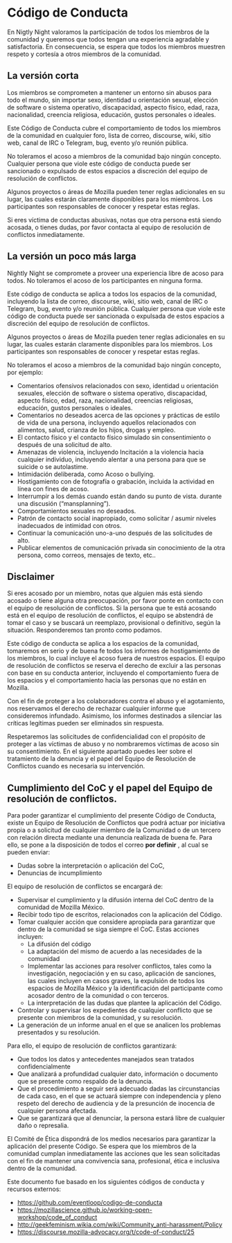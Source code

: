 # Código de Conducta

En Nigtly Night valoramos la participación de todos los miembros de la comunidad y queremos que todos tengan una experiencia agradable y satisfactoria. En consecuencia, se espera que todos los miembros muestren respeto y cortesía a otros miembros de la comunidad.

## La versión corta

Los miembros se comprometen a mantener un entorno sin abusos para todo el mundo, sin importar sexo, identidad u orientación sexual, elección de software o sistema operativo, discapacidad, aspecto físico, edad, raza, nacionalidad, creencia religiosa, educación, gustos personales o ideales. 

Este Código de Conducta cubre el comportamiento de todos los miembros de la comunidad en cualquier foro, lista de correo, discourse, wiki, sitio web, canal de IRC o Telegram, bug, evento y/o reunión pública. 

No toleramos el acoso a miembros de la comunidad bajo ningún concepto. Cualquier persona que viole este código de conducta puede ser sancionado o expulsado de estos espacios a discreción del equipo de resolución de conflictos.

Algunos proyectos o áreas de Mozilla pueden tener reglas adicionales en su lugar, las cuales estarán claramente disponibles para los miembros. Los participantes son responsables de conocer y respetar estas reglas.

Si eres víctima de conductas abusivas,  notas que otra persona está siendo acosada, o tienes dudas, por favor contacta al equipo de resolución de conflictos inmediatamente.

## La versión un poco más larga

Nightly Night se compromete  a proveer una experiencia libre de acoso para todos. No toleramos el acoso de los participantes en ninguna forma.

Este código de conducta se aplica a todos los espacios de la comunidad, incluyendo la lista de correo, discourse, wiki, sitio web, canal de IRC o Telegram, bug, evento y/o reunión pública. Cualquier persona que viole este código de conducta puede ser sancionada o expulsada de estos espacios a discreción del equipo de resolución de conflictos.

Algunos proyectos o áreas de Mozilla pueden tener reglas adicionales en su lugar, las cuales estarán claramente disponibles para los miembros. Los participantes son responsables de conocer y respetar estas reglas.

No toleramos el acoso a miembros de la comunidad bajo ningún concepto, por ejemplo:

* Comentarios ofensivos relacionados con sexo, identidad u orientación sexuales, elección de software o sistema operativo, discapacidad, aspecto físico, edad, raza, nacionalidad, creencias religiosas, educación, gustos personales o ideales. 
* Comentarios no deseados acerca de las opciones y prácticas de estilo de vida de una persona, incluyendo aquellos relacionados con alimentos, salud, crianza de los hijos, drogas y empleo.
* El contacto físico y el contacto físico simulado sin consentimiento o después de una solicitud de alto.
* Amenazas de violencia, incluyendo Incitación a la violencia hacia cualquier individuo, incluyendo alentar a una persona para que se suicide o se autolastime.
* Intimidación deliberada, como Acoso o bullying.
* Hostigamiento con de fotografía o grabación, incluida la actividad en línea con fines de acoso.
* Interrumpir a los demás cuando están dando su punto de vista. durante una discusión (“mansplanning”).
* Comportamientos sexuales no deseados.
* Patrón de contacto social inapropiado, como solicitar / asumir niveles inadecuados de intimidad con otros.
* Continuar  la comunicación uno-a-uno después de las solicitudes de alto.
* Publicar elementos de comunicación privada sin conocimiento de la otra persona, como correos, mensajes de texto, etc..

## Disclaimer

Si eres acosado por un miembro, notas que alguien más está siendo acosado o tiene alguna otra preocupación, por favor ponte en contacto con el equipo de resolución de conflictos. Si la persona que te está acosando está en el equipo de resolución de conflictos, el equipo se abstendrá de tomar el caso y se buscará un reemplazo, provisional o definitivo, según la situación. Responderemos tan pronto como podamos.

Este código de conducta se aplica a los espacios de la comunidad, tomaremos en serio y de buena fe todos los informes de hostigamiento de los miembros, lo cual incluye el acoso fuera de nuestros espacios. El equipo de resolución de conflictos se reserva el derecho de excluir a las personas con base en su conducta anterior, incluyendo el comportamiento fuera de los espacios y el comportamiento hacia las personas que no están en Mozilla.

Con el fin de proteger a los colaboradores contra el abuso y el agotamiento, nos reservamos el derecho de rechazar cualquier informe que consideremos infundado. Asimismo, los informes destinados a silenciar las críticas legítimas pueden ser eliminados sin respuesta.

Respetaremos las solicitudes de confidencialidad con el propósito de proteger a las víctimas de abuso y no nombraremos víctimas de acoso sin su consentimiento. En el siguiente apartado puedes leer sobre el tratamiento de la denuncia y el papel del Equipo de Resolución de Conflictos cuando es necesaria su intervención. 

## Cumplimiento del CoC y el papel del Equipo de resolución de conflictos.

Para poder garantizar el cumplimiento del presente Código de Conducta, existe un Equipo de Resolución de Conflictos que podrá actuar por iniciativa propia o a solicitud de cualquier miembro de la Comunidad o de un tercero con relación directa mediante una denuncia realizada de buena fe. Para ello, se pone a la disposición de todos el correo **por definir** , al cual se pueden enviar:

* Dudas sobre la interpretación o aplicación del CoC,
* Denuncias de incumplimiento 

El equipo de resolución de conflictos se encargará de:

* Supervisar el cumplimiento y la difusión interna del CoC dentro de la comunidad de Mozilla México.
* Recibir todo tipo de escritos, relacionados con la aplicación del Código.
* Tomar cualquier acción que considere apropiada para garantizar que dentro de la comunidad se siga siempre el CoC. Estas acciones incluyen:
	* La difusión del código
	* La adaptación del mismo de acuerdo a las necesidades de la comunidad
	* Implementar las acciones para resolver conflictos, tales como la investigación, negociación y en su caso, aplicación de sanciones, las cuales    		incluyen en casos graves, la expulsión de todos los espacios de Mozilla México y la identificación del participante como acosador dentro de la 		comunidad o con terceros.
	* La interpretación de las dudas que plantee la aplicación del Código.
* Controlar y supervisar los expedientes de cualquier conflicto que se presente con miembros de la comunidad, y su resolución. 
* La generación de un informe anual en el que se analicen los problemas presentados y su resolución.

Para ello, el equipo de resolución de conflictos garantizará:

* Que todos los datos y antecedentes manejados sean tratados confidencialmente
* Que analizará a profundidad cualquier dato, información o documento que se presente como respaldo de la denuncia. 
* Que el procedimiento a seguir será adecuado dadas las circunstancias de cada caso, en el que se actuará siempre con independencia y pleno respeto del derecho de audiencia y de la presunción de inocencia de cualquier persona afectada. 
* Que se garantizará que al denunciar, la persona estará libre de cualquier daño o represalia.

El Comité de Ética dispondrá de los medios necesarios para garantizar la aplicación del presente Código. Se espera que los miembros de la comunidad cumplan inmediatamente las acciones que les sean solicitadas con el fin de mantener una convivencia sana, profesional, ética e inclusiva dentro de la comunidad.

Este documento fue basado en los siguientes códigos de conducta y recursos externos:

* https://github.com/eventloop/codigo-de-conducta
* https://mozillascience.github.io/working-open-workshop/code_of_conduct
* http://geekfeminism.wikia.com/wiki/Community_anti-harassment/Policy
* https://discourse.mozilla-advocacy.org/t/code-of-conduct/25

